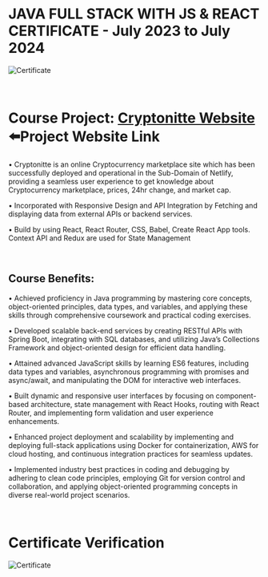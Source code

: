# JAVA FULL STACK WITH JS & REACT CERTIFICATE - July 2023 to July 2024
 ![Certificate](https://github.com/user-attachments/assets/2291a7aa-5520-4ff1-af46-8d1d4e3bc769)

<br/>

# Course Project: [Cryptonitte Website](https://cryptonitte.netlify.app/) ⬅️Project Website Link

• Cryptonitte is an online Cryptocurrency marketplace site which has been successfully deployed and operational
in the Sub-Domain of Netlify, providing a seamless user experience to get knowledge about Cryptocurrency
marketplace, prices, 24hr change, and market cap.

• Incorporated with Responsive Design and API Integration by Fetching and displaying data from external APIs or
backend services.

• Build by using React, React Router, CSS, Babel, Create React App tools. Context API and Redux are used for
State Management

<br/>

## Course Benefits:

• Achieved proficiency in Java programming by mastering core concepts, object-oriented principles, data types,
and variables, and applying these skills through comprehensive coursework and practical coding exercises.

• Developed scalable back-end services by creating RESTful APIs with Spring Boot, integrating with SQL
databases, and utilizing Java’s Collections Framework and object-oriented design for efficient data handling.

• Attained advanced JavaScript skills by learning ES6 features, including data types and variables, asynchronous
programming with promises and async/await, and manipulating the DOM for interactive web interfaces.

• Built dynamic and responsive user interfaces by focusing on component-based architecture, state management
with React Hooks, routing with React Router, and implementing form validation and user experience
enhancements.

• Enhanced project deployment and scalability by implementing and deploying full-stack applications using
Docker for containerization, AWS for cloud hosting, and continuous integration practices for seamless updates.

• Implemented industry best practices in coding and debugging by adhering to clean code principles, employing
Git for version control and collaboration, and applying object-oriented programming concepts in diverse
real-world project scenarios.

<br/>

# Certificate Verification

 ![Certificate](https://github.com/user-attachments/assets/1ff9be2d-d97f-4bf2-ba17-5b2034450a7f)
